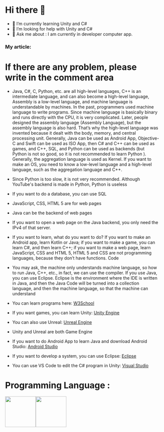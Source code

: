# Hi there 👋

- 🌱 I’m currently learning Unity and C#
- 🤔 I’m looking for help with Unity and C# 
- 💬 Ask me about : I am currently in developer computer app.

### My article:
# If there are any problem, please write in the comment area

- Java, C#, C, Python, etc. are all high-level languages, C++ is an intermediate language, and can also become a high-level language, Assembly is a low-level language, and machine language is understandable by machines. In the past, programmers used machine language to write programs. Since machine language is basically binary and runs directly with the CPU, it is very complicated. Later, people designed the assembly language (Assembly Language), but the assembly language is also hard. That’s why the high-level language was invented because it dealt with the body, memory, and central processing unit. Generally, Java can be used as Android App, Objective-C and Swift can be used as ISO App, then C# and C++ can be used as games, and C++, SQL, and Python can be used as backends (but Python is not so good, so it is not recommended to learn Python ). Generally, the aggregation language is used as Kernel. If you want to make an OS, you need to know a low-level language and a high-level language, such as the aggregation language and C++.

- Since Python is too slow, it is not very recommended. Although YouTube's backend is made in Python, Python is useless

- If you want to do a database, you can use SQL
- JavaScript, CSS, HTML 5 are for web pages
- Java can be the backend of web pages

- If you want to open a web page on the Java backend, you only need the IPv4 of that server.

- If you want to learn, what do you want to do? If you want to make an Android app, learn Kotlin or Java; if you want to make a game, you can learn C#, and then learn C++; if you want to make a web page, learn JavaScript, CSS and HTML 5, HTML 5 and CSS are not programming languages, because they don’t have functions. Code

- You may ask, the machine only understands machine language, so how to run Java, C++, etc., in fact, we can use the compiler. If you use Java, you can use Eclipse. Eclipse is the environment where the IDE is written in Java, and then the Java Code will be turned into a collection language, and then the machine language, so that the machine can understand

- You can learn programs here: [W3School](https://www.w3schools.com/)
- If you want games, you can learn Unity: [Unity Engine](https://unity.com/)
- You can also use Unreal: [Unreal Engine](https://www.unrealengine.com/en-US/)
- Unity and Unreal are both Game Engine
- If you want to do Android App to learn Java and download Android Studio: [Android Studio](https://developer.android.com/studio?gclid=CjwKCAjwh5qLBhALEiwAioods10QzoYQVxafHE_KDbIlCXNN44iV-A_ocJ8icfsFLZhsUF8ilw9K7xoCb7EQQ&gclrc_BwAvD)
- If you want to develop a system, you can use Eclipse: [Eclipse](https://www.eclipse.org/)
- You can use VS Code to edit the C# program in Unity: [Visual Studio](https://code.visualstudio.com/)

# Programming Language :
<img src = "https://upload.wikimedia.org/wikipedia/en/3/30/Java_programming_language_logo.svg" width="100" height="100"><img src = "https://miro.medium.com/max/300/1*A_Hg7NPIoARg0RmdsVapqg.png" width="100" height="100">

